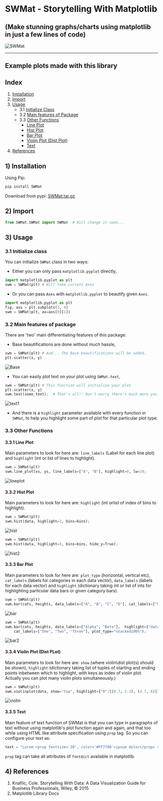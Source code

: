 # SWMat - Storytelling With Matplotlib

## (Make stunning graphs/charts using matplotlib in just a few lines of code)

![SWMat](images/swm.png)

---

## Example plots made with this library

## Index

 1. [Installation](#1-installation)
 2. [Import](#2-import)
 3. [Usage](#3-usage)
    * 3.1 [Initialize Class](#31-initialize-class)
    * 3.2 [Main features of Package](#32-main-features-of-package)
    * 3.3 [Other Functions](#33-other-functions)
        * [Line Plot](#331-line-plot)
        * [Hist Plot](#332-hist-plot)
        * [Bar Plot](#333-bar-plot)
        * [Violin Plot (Dist Plot)](#334-violin-plot)
        * [Text](#335-text)
 4. [References](#4-references)

## 1) Installation

Using Pip:

```python
pip install SWMat
```

Download from pypi: [SWMat.tar.gz](https://pypi.org/project/SWMat/#files)

## 2) Import

```python
from SWMat.SWMat import SWMat  # Will change it soon...
```

## 3) Usage

### 3.1 Initialize class

You can initialize `SWMat` class in two ways:

* Either you can only pass `matplotlib.pyplot` directly,

```python
import matplotlib.pyplot as plt
swm = SWMat(plt) # Will take current Axes
```

* Or you can pass `Axes` with `matplotlib.pyplot` to beautify given `Axes`.

```python
import matplotlib.pyplot as plt
fig, axs = plt.subplots(3, 4)
swm = SWMat(plt, ax=axs[0][1])
```

### 3.2 Main features of package

There are 'two' main differentiating features of this package:

* Base beautifications are done without much hassle,

```python
swm = SWMat(plt) # And... The Base beautifications will be added.
plt.scatter(x, y)
```

![Base](images/base.png)

* You can easily plot text on your plot using `SWMat.text`,

```python
swm = SWMat(plt) # This function will initialize your plot
plt.scatter(x, y)
swm.text(some_text);  # That's all!! Don't worry there's much more you can do with it.
```

![text1](images/text1.png)

* And there is a `highlight` parameter available with every function in `SWMat`, to help you highlight some part of plot for that particular plot type.

### 3.3 Other Functions

#### 3.3.1 Line Plot

Main parameters to look for here are: `line_labels` (Label for each line plot) and `highlight` (int or list of lines to highlight).

```python
swm = SWMat(plt)
swm.line_plot(xs, ys, line_labels=["A", "B"], highlight=0, lw=3);
```

![lineplot](images/lineplot.png)

#### 3.3.2 Hist Plot

Main parameters to look for here are: `highlight` (int orlist of index of bins to highlight).

```python
swm = SWMat(plt)
swm.hist(data, highlight=3, bins=bins);
```

![hist](images/hist.png)

```python
swm = SWMat(plt)
swm.hist(data, highlight=3, bins=bins, hide_y=True);
```

![hist2](images/hist2.png)

#### 3.3.3 Bar Plot

Main parameters to look for here are: `plot_type` (horizontal, vertical etc), `cat_labels` (labels for categories in each data vector), `data_labels` (labels for each data vector) and `highlight` (dictionary taking int or list of ints for highlighting particular data bars or given category bars).

```python
swm = SWMat(plt)
swm.bar(cats, heights, data_labels=["A", "B", "C", "D"], cat_labels=["One", "Two", "Three"], highlight={"data":1});
```

![bar](images/bar.png)

```python
swm = SWMat(plt)
swm.bar(cats, heights, data_labels=["Alpha", "Beta"],  highlight={"data":1, "cat":1},
    cat_labels=["One", "Two", "Three"], plot_type="stacked100%");
```

![bar2](images/bar2.png)

#### 3.3.4 Violin Plot (Dist PLot)

Main parameters to look for here are: `show` (where violin\dist plot(s) should be shown), `highlight` (dictionary taking list of tuples of starting and ending points inbetween which to highlight, with keys as index of violin plot. Actually you can plot many violin plots simultaneously.)

```python
swm = SWMat(plt)
swm.violinplot(data, show="top", highlight={"0":[(0.7, 2.3), (4.7, 6)]})
```

![violin](images/violin.png)

#### 3.3.5 Text

Main feature of text function of SWMat is that you can type in paragraphs of text without using matplotlib's plot function again and again, and that too while using HTML like attribute specification using `prop` tag. So you can configure your text as:

```python
text = "Lorem <prop fontsize='20', color='#FF7700'>ipsum dolor</prop> sit amet." # All attribute's values needs to be inside quotes (As "value" or 'value').
```

`prop` tag can take all attributes of  `fontdict` available in matplotlib.

## 4) References

  1. Knaflic, Cole. Storytelling With Data: A Data Visualization Guide for Business Professionals, Wiley, © 2015
  2. Matplotlib Library Docs
